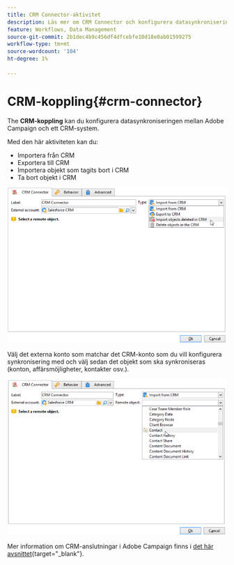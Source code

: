 ```yaml
---
title: CRM Connector-aktivitet
description: Läs mer om CRM Connector och konfigurera datasynkronisering
feature: Workflows, Data Management
source-git-commit: 2b1dec4b9c456df4dfcebfe10d18e0ab01599275
workflow-type: tm+mt
source-wordcount: '104'
ht-degree: 1%

---
```


# CRM-koppling{#crm-connector}

The **CRM-koppling** kan du konfigurera datasynkroniseringen mellan Adobe Campaign och ett CRM-system.

Med den här aktiviteten kan du:

* Importera från CRM
* Exportera till CRM
* Importera objekt som tagits bort i CRM
* Ta bort objekt i CRM

![](assets/crm_task_select_op.png)

Välj det externa konto som matchar det CRM-konto som du vill konfigurera synkronisering med och välj sedan det objekt som ska synkroniseras (konton, affärsmöjligheter, kontakter osv.).

![](assets/crm_task_select_obj.png)

Mer information om CRM-anslutningar i Adobe Campaign finns i [det här avsnittet](https://experienceleague.adobe.com/docs/campaign/campaign-v8/connect/ac-crm/crm.html){target=&quot;_blank&quot;}.
